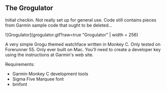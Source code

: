 The Grogulator
--------------

Initial checkin. Not really set up for general use.
Code still contains pieces from Garmin sample code that ought
to be deleted...

![Grogulator](grogulator.gif?raw=true "Grogulator" | width = 256)

A very simple Grogu themed watchface written in Monkey C.
Only tested on Forerunner 55.
Only ever built on Mac.
You'll need to create a developer key using the instructions at Garmin's web site.

Requirements:
* Garmin Monkey C development tools
* Sigma Five Marquee font
* bmfont
